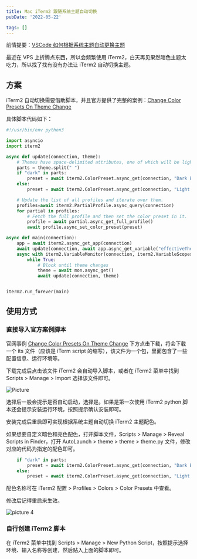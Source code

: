 ```yaml
---
title: Mac iTerm2 跟随系统主题自动切换
pubDate: '2022-05-22'

tags: []
---
```


前情提要：[VSCode 如何根据系统主题自动更换主题](./2022-vscode-auto-theme)

最近在 VPS 上折腾点东西，所以会频繁使用 iTerm2，白天再见果然暗色主题太吃力，所以找了找有没有办法让 iTerm2 自动切换主题。

## 方案

iTerm2 自动切换需要借助脚本，并且官方提供了完整的案例：[Change Color Presets On Theme Change](https://iterm2.com/python-api/examples/theme.html)

具体脚本代码如下：

```python
#!/usr/bin/env python3

import asyncio
import iterm2

async def update(connection, theme):
    # Themes have space-delimited attributes, one of which will be light or dark.
    parts = theme.split(" ")
    if "dark" in parts:
        preset = await iterm2.ColorPreset.async_get(connection, "Dark Background")
    else:
        preset = await iterm2.ColorPreset.async_get(connection, "Light Background")

    # Update the list of all profiles and iterate over them.
    profiles=await iterm2.PartialProfile.async_query(connection)
    for partial in profiles:
        # Fetch the full profile and then set the color preset in it.
        profile = await partial.async_get_full_profile()
        await profile.async_set_color_preset(preset)

async def main(connection):
    app = await iterm2.async_get_app(connection)
    await update(connection, await app.async_get_variable("effectiveTheme"))
    async with iterm2.VariableMonitor(connection, iterm2.VariableScopes.APP, "effectiveTheme", None) as mon:
        while True:
            # Block until theme changes
            theme = await mon.async_get()
            await update(connection, theme)


iterm2.run_forever(main)
```

## 使用方式

### 直接导入官方案例脚本

官网事例 [Change Color Presets On Theme Change](https://iterm2.com/python-api/examples/theme.html) 下方点击下载，将会下载一个 its 文件（应该是 iTerm script 的缩写），该文件为一个包，里面包含了一些配置信息、运行环境等。

下载完成后点击该文件 iTerm2 会自动导入脚本，或者在 iTerm2 菜单中找到 Scripts > Manage > Import 选择该文件即可。

![Picture](https://stg.heyfe.org/images/blog-mac-iterm-theme-auto-switch-17.png)

选择后一般会提示是否自动启动，选择是。如果是第一次使用 iTerm2 python 脚本还会提示安装运行环境，按照提示确认安装即可。

安装完成后重启即可实现根据系统主题自动切换 iTerm2 主题配色。

如果想要自定义暗色和亮色配色，打开脚本文件，Scripts > Manage > Reveal Scripts in Finder，打开 AutoLaunch > theme > theme > theme.py 文件，修改对应的代码为指定的配色即可。

```python {2,4}
    if "dark" in parts:
        preset = await iterm2.ColorPreset.async_get(connection, "Dark Background")
    else:
        preset = await iterm2.ColorPreset.async_get(connection, "Light Background")
```

配色名称可在 iTerm2 配置 > Profiles > Colors > Color Presets 中查看。

修改后记得重启来生效。

![picture 4](https://stg.heyfe.org/images/blog-mac-iterm-theme-auto-switch-95.png)

### 自行创建 iTerm2 脚本

在 iTerm2 菜单中找到 Scripts > Manage > New Python Script，按照提示选择环境、输入名称等创建，然后贴入上面的脚本即可。